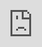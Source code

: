 ```yaml
---
date: 2022-01-25-Tuesday 10:06:33
update: 2022-01-25-Tuesday 10:06:44
---
```

<iframe src="https://app.diagrams.net/" style="position:absolute; top:0; left:0; width:100%; border:none;  height:100%;">